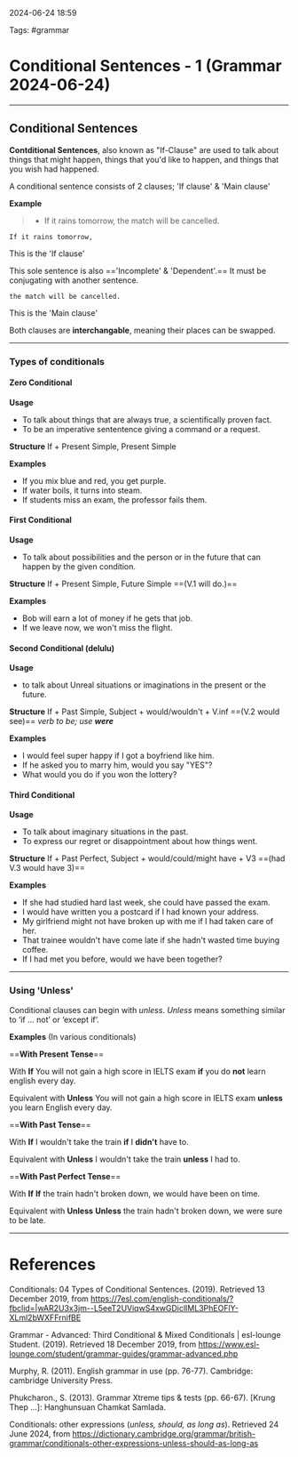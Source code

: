 
2024-06-24 18:59

Tags: #grammar

# Conditional Sentences - 1 (Grammar 2024-06-24)
****

## Conditional Sentences

**Contditional Sentences**, also known as "If-Clause" are used to talk about things that might happen, things that you'd like to happen, and things that you wish had happened.

A conditional sentence consists of 2 clauses; 'If clause' & 'Main clause'

**Example**

> - If it rains tomorrow, the match will be cancelled.

	If it rains tomorrow,
This is the 'If clause' 

This sole sentence is also =='Incomplete' & 'Dependent'.== It must be conjugating with another sentence.

	the match will be cancelled.
This is the 'Main clause'

Both clauses are **interchangable**, meaning their places can be swapped.
****
### Types of conditionals

#### Zero Conditional
**Usage**
- To talk about things that are always true, a scientifically proven fact.
- To be an imperative sententence giving a command or a request.

**Structure**
	If + Present Simple, Present Simple

**Examples**
- If you mix blue and red, you get purple.
- If water boils, it turns into steam.
- If students miss an exam, the professor fails them.

#### First Conditional
**Usage**
- To talk about possibilities and the person or in the future that can happen by the given condition.

**Structure**
	If + Present Simple, Future Simple ==(V.1 will do.)==

**Examples**
- ﻿﻿Bob will earn a lot of money if he gets that job.
- ﻿﻿If we leave now, we won't miss the flight.

#### Second Conditional (delulu)
**Usage**
- to talk about Unreal situations or imaginations in the present or the future.

**Structure**
	If + Past Simple, Subject + would/wouldn't + V.inf ==(V.2 would see)==
	*verb to be; use **were***

**Examples**
- ﻿﻿I would feel super happy if I got a boyfriend like him.
- ﻿﻿If he asked you to marry him, would you say "YES"?
- ﻿﻿What would you do if you won the lottery?

#### Third Conditional
**Usage**
- ﻿﻿To talk about imaginary situations in the past.
- ﻿﻿To express our regret or disappointment about how things went.

**Structure**
	If + Past Perfect, Subject + would/could/might have + V3 ==(had V.3 would have 3)==

**Examples**
- ﻿﻿If she had studied hard last week, she could have passed the exam.
- ﻿﻿I would have written you a postcard if I had known your address.
- ﻿﻿My girlfriend might not have broken up with me if I had taken care of her.
- ﻿﻿That trainee wouldn't have come late if she hadn't wasted time buying coffee.
- ﻿﻿If I had met you before, would we have been together?
****
### Using 'Unless'
Conditional clauses can begin with _unless_. _Unless_ means something similar to ‘if … not’ or ‘except if’.

**Examples** (In various conditionals)

==**With Present Tense**==

With **If**
	You will not gain a high score in IELTS exam **if** you do **not** learn english every day.

Equivalent with **Unless**
	You will not gain a high score in IELTS exam **unless** you learn English every day.

==**With Past Tense**==

With **If**
	I wouldn't take the train **if** I **didn't** have to.

Equivalent with **Unless**
	I wouldn't take the train **unless** I had to.

==**With Past Perfect Tense**==

With **If**
	**If** the train hadn't broken down, we would have been on time.

Equivalent with **Unless**
	**Unless** the train hadn't broken down, we were sure to be late.

****

# References

Conditionals: 04 Types of Conditional Sentences. (2019). Retrieved 13 December 2019, from
	https://7esl.com/english-conditionals/?fbclid=|wAR2U3x3jm--L5eeT2UViqwS4xwGDiclIML3PhEOFlY-XLml2bWXFFrnifBE

Grammar - Advanced: Third Conditional & Mixed Conditionals | esl-lounge Student. (2019). Retrieved 18 December 2019, from 
	https://www.esl-lounge.com/student/grammar-guides/grammar-advanced.php

Murphy, R. (2011). English grammar in use (pp. 76-77). Cambridge: cambridge University Press.

Phukcharon., S. (2013). Grammar Xtreme tips & tests (pp. 66-67). [Krung Thep ...]: Hanghunsuan Chamkat Samlada.

Conditionals: other expressions (_unless, should, as long as_). Retrieved 24 June 2024, from
	https://dictionary.cambridge.org/grammar/british-grammar/conditionals-other-expressions-unless-should-as-long-as